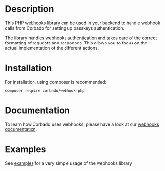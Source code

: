 # Description

This PHP webhooks library can be used in your backend to handle webhook calls from Corbado for setting up passkeys authentication.

The library handles webhooks authentication and takes care of the correct formatting of requests and responses. This allows you to focus on the actual implementation of the different actions.

# Installation

For installation, using composer is recommended:

```
composer require corbado/webhook-php
```

# Documentation
To learn how Corbado uses webhooks, please have a look at our [webhooks documentation](https://docs.corbado.com/helpful-guides/webhooks).

# Examples

See [examples](examples/simple.php) for a very simple usage of the webhooks library.
